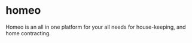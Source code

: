 # homeo
Homeo is an all in one platform for your all needs for house-keeping, and home contracting.
